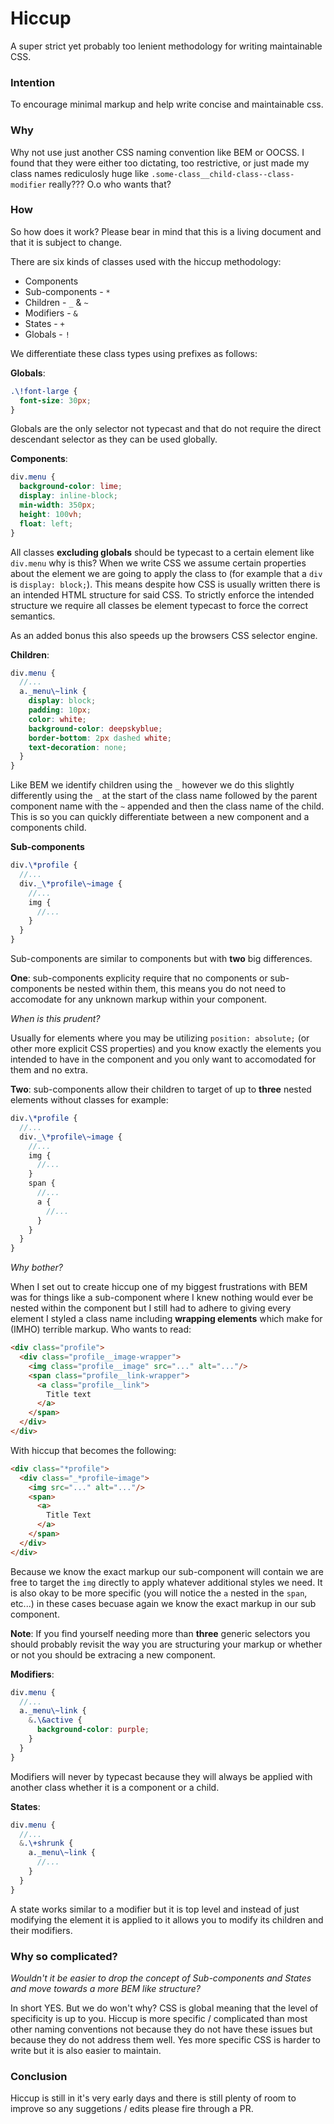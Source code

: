 # Hiccup

A super strict yet probably too lenient methodology for writing maintainable CSS.

<!-- If you want to see it in action demo [here](http://codepen.io/crashy/pen/grBQyp) (intentionally ugly to make it easy to follow). -->

### Intention

To encourage minimal markup and help write concise and maintainable css.

### Why

Why not use just another CSS naming convention like BEM or OOCSS. I found that they were either too dictating, too restrictive, or just made my class names rediculosly huge like `.some-class__child-class--class-modifier` really??? O.o who wants that?

### How

So how does it work? Please bear in mind that this is a living document and that it is subject to change.

There are six kinds of classes used with the hiccup methodology:

* Components
* Sub-components - `*`
* Children - `_` & `~`
* Modifiers - `&`
* States - `+`
* Globals - `!`

We differentiate these class types using prefixes as follows:

**Globals**:

```scss
.\!font-large {
  font-size: 30px;
}
```

Globals are the only selector not typecast and that do not require the direct descendant selector as they can be used globally.

**Components**:

```scss
div.menu {
  background-color: lime;
  display: inline-block;
  min-width: 350px;
  height: 100vh;
  float: left;
}
```

All classes **excluding globals** should be typecast to a certain element like `div.menu` why is this?
When we write CSS we assume certain properties about the element we are going to apply the class to (for example that a `div` is `display: block;`). This means despite how CSS is usually written there is an intended HTML structure for said CSS.
To strictly enforce the intended structure we require all classes be element typecast to force the correct semantics.

As an added bonus this also speeds up the browsers CSS selector engine.

**Children**:

```scss
div.menu {
  //...
  a._menu\~link {
    display: block;
    padding: 10px;
    color: white;
    background-color: deepskyblue;
    border-bottom: 2px dashed white;
    text-decoration: none; 
  }
}
```

Like BEM we identify children using the `_` however we do this slightly differently using the `_` at the start of the class name followed by the parent component name with the `~` appended and then the class name of the child. This is so you can quickly differentiate between a new component and a components child.

**Sub-components**

```scss
div.\*profile {
  //...
  div._\*profile\~image {
    //...
    img {
      //...
    }
  }
}
```

Sub-components are similar to components but with **two** big differences.

**One**: sub-components explicity require that no components or sub-components be nested within them, this means you do not need to accomodate for any unknown markup within your component.

_When is this prudent?_

Usually for elements where you may be utilizing `position: absolute;` (or other more explicit CSS properties) and you know exactly the elements you intended to have in the component and you only want to accomodated for them and no extra.

**Two**: sub-components allow their children to target of up to **three** nested elements without classes for example:

```scss
div.\*profile {
  //...
  div._\*profile\~image {
    //...
    img {
      //...
    }
    span {
      //...
      a {
        //...
      }
    }
  }
}
```

_Why bother?_

When I set out to create hiccup one of my biggest frustrations with BEM was for things like a sub-component where I knew nothing would ever be nested within the component but I still had to adhere to giving every element I styled a class name including **wrapping elements** which make for (IMHO) terrible markup. Who wants to read:

```html
<div class="profile">
  <div class="profile__image-wrapper">
    <img class="profile__image" src="..." alt="..."/>
    <span class="profile__link-wrapper">
      <a class="profile__link">
        Title text
      </a>
    </span>
  </div>
</div>
```

With hiccup that becomes the following:

```html
<div class="*profile">
  <div class="_*profile~image">
    <img src="..." alt="..."/>
    <span>
      <a>
        Title Text
      </a>
    </span>
  </div>
</div>
```

Because we know the exact markup our sub-component will contain we are free to target the `img` directly to apply whatever additional styles we need. It is also okay to be more specific (you will notice the `a` nested in the `span`, etc...) in these cases becuase again we know the exact markup in our sub component.

**Note**: If you find yourself needing more than **three** generic selectors you should probably revisit the way you are structuring your markup or whether or not you should be extracing a new component.

**Modifiers**:

```scss
div.menu {
  //...
  a._menu\~link {
    &.\&active {
      background-color: purple;
    }
  }
}
```

Modifiers will never by typecast because they will always be applied with another class whether it is a component or a child.

**States**:

```scss
div.menu {
  //...
  &.\+shrunk {
    a._menu\~link {
      //...
    }
  }
}
```

A state works similar to a modifier but it is top level and instead of just modifying the element it is applied to it allows you to modify its children and their modifiers.

<!-- In most cases states will be applied/toggled with javascript (as seen in [demo](http://codepen.io/crashy/pen/grBQyp)) -->

### Why so complicated?

_Wouldn't it be easier to drop the concept of Sub-components and States and move towards a more BEM like structure?_

In short YES. But we do won't why? CSS is global meaning that the level of specificity is up to you. Hiccup is more specific / complicated than most other naming conventions not because they do not have these issues but because they do not address them well. Yes more specific CSS is harder to write but it is also easier to maintain.

### Conclusion

Hiccup is still in it's very early days and there is still plenty of room to improve so any suggetions / edits please fire through a PR.
